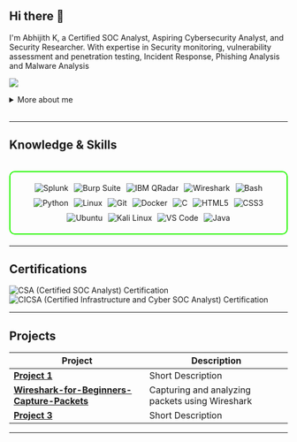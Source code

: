 ## Hi there 👋

I'm Abhijith K, a Certified SOC Analyst, Aspiring Cybersecurity Analyst, and Security Researcher. With expertise in Security monitoring, vulnerability assessment and penetration testing,  Incident Response, Phishing Analysis and Malware Analysis

<a href="https://www.linkedin.com/in/abhijithkariyil/"><img src="https://img.shields.io/badge/-LinkedIn-0072b1?&style=for-the-badge&logo=linkedin&logoColor=white" /></a>

<details>
  <summary>More about me</summary>

- **Name**: Abhijith K
- **From**: India
- **Certified SOC Analyst** | **Aspiring Cybersecurity Analyst** 
- Experienced in SOC operations, incident response, threat hunting, and SIEM tools like Splunk. Skilled in log analysis, vulnerability management, and malware analysis, with a strong foundation in network security and automation. 
- Continuously improving my knowledge of **Security Monitoring Tools** and **Cybersecurity Skills**.
- I’m currently learning and exploring  **Networking**, and **Cybersecurity certifications**.

</details>
<br>

---

<h2 id="knowledge_skills" align=''> Knowledge & Skills </h2>

<br>

<div style="border: 2px solid #22F700; border-radius: 10px; padding: 20px; margin-bottom: 20px;">
  <div align="left" style="display: flex; flex-wrap: wrap; justify-content: center; gap: 10px;">
      <img src="https://img.shields.io/badge/Splunk-000000?style=for-the-badge&logo=Splunk&logoColor=white" alt="Splunk" />
      <img src="https://img.shields.io/badge/Burp_Suite-FF6633?style=for-the-badge&logo=burp-suite&color=000000" alt="Burp Suite" />
      <img src="https://img.shields.io/badge/IBM%20QRadar-000000?style=for-the-badge&logo=IBM&logoColor=white" alt="IBM QRadar" />
      <img src="https://img.shields.io/badge/Wireshark-009639?style=for-the-badge&logo=wireshark&color=000000" alt="Wireshark" />
      <img src="https://img.shields.io/badge/Bash-4EAA25?style=for-the-badge&logo=gnu-bash&color=000000" alt="Bash" />
      <img src="https://img.shields.io/badge/Python-3776AB?style=for-the-badge&logo=python&color=000000" alt="Python" />
      <img src="https://img.shields.io/badge/Linux-FCC624?style=for-the-badge&logo=linux&color=000000" alt="Linux" />
      <img src="https://img.shields.io/badge/Git-F05032?style=for-the-badge&logo=git&color=000000" alt="Git" />
      <img src="https://img.shields.io/badge/Docker-2496ED?style=for-the-badge&logo=docker&color=000000" alt="Docker" />
      <img src="https://img.shields.io/badge/C-00599C?style=for-the-badge&logo=c&color=000000" alt="C" />
      <img src="https://img.shields.io/badge/HTML5-5D4B6C?style=for-the-badge&logo=html5&color=000000" alt="HTML5" />
      <img src="https://img.shields.io/badge/CSS3-2965F1?style=for-the-badge&logo=css3&color=000000" alt="CSS3" />
      <img src="https://img.shields.io/badge/Ubuntu-E95420?style=for-the-badge&logo=ubuntu&color=000000" alt="Ubuntu" />
      <img src="https://img.shields.io/badge/Kali_Linux-557C94?style=for-the-badge&logo=kali-linux&color=000000" alt="Kali Linux" />
      <img src="https://img.shields.io/badge/VS_Code-007ACC?style=for-the-badge&logo=visual-studio-code&color=000000" alt="VS Code" />
      <img src="https://img.shields.io/badge/Java-007396?style=for-the-badge&logo=java&color=000000" alt="Java" />
      

  </div>
</div>

---
<h2 id="Certifications" align=''> Certifications </h2>

<div>
<img src="https://img.shields.io/badge/CSA-Certified_SOC_Analyst-blue?style=for-the-badge&logo=ec-council&color=000000" alt="CSA (Certified SOC Analyst) Certification" />
<img src="https://img.shields.io/badge/CICSA-Certified_Infrastructure_and_Cyber_SOC_Analyst-blue?style=for-the-badge&logo=red-team&color=000000" alt="CICSA (Certified Infrastructure and Cyber SOC Analyst) Certification" />


</div>

---

<h2 id="Projects" align=''> Projects </h2>


| **Project**      | **Description**                                                                                  |
|-------------------|--------------------------------------------------------------------------------------------------|
| **[Project 1](https://github.com/Abhijithprashanth/Wireshark-for-Beginners-Capture-Packets)**    | Short Description |
| **[Wireshark-for-Beginners-Capture-Packets]([https://github.com/Abhijithprashanth/Wireshark-for-Beginners-Capture-Packets/])**    | Capturing and analyzing packets using Wireshark |
| **[Project 3](https://github.com/)**    | Short Description | 

---
